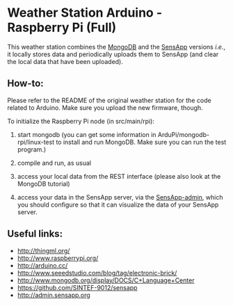 Weather Station Arduino - Raspberry Pi (Full)
===================================================

This weather station combines the [MongoDB](https://github.com/brice-morin/ArduPi/tree/master/WeatherStationMongoDB) and the [SensApp](https://github.com/brice-morin/ArduPi/tree/master/WeatherStationSensapp) versions _i.e._, it locally stores data and periodically uploads them to SensApp (and clear the local data that have been uploaded).

How-to:
-------

Please refer to the README of the original weather station for the code related to Arduino. Make sure you upload the new firmware, though.

To initialize the Raspberry Pi node (in src/main/rpi):

1. start mongodb (you can get some information in ArduPi/mongodb-rpi/linux-test to install and run MongoDB. Make sure you can run the test program.)

2. compile and run, as usual

3. access your local data from the REST interface (please also look at the MongoDB tutorial)

4. access your data in the SensApp server, via the [SensApp-admin](http://sintef-9012.github.io/sensapp-admin/), which you should configure so that it can visualize the data of your SensApp server.

Useful links:
-------------------
* http://thingml.org/
* http://www.raspberrypi.org/
* http://arduino.cc/
* http://www.seeedstudio.com/blog/tag/electronic-brick/
* http://www.mongodb.org/display/DOCS/C+Language+Center
* https://github.com/SINTEF-9012/sensapp
* http://admin.sensapp.org
